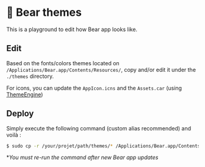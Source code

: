 # 🐻 Bear themes

This is a playground to edit how Bear app looks like.

## Edit 

Based on the fonts/colors themes located on `/Applications/Bear.app/Contents/Resources/`, copy and/or edit it under the `./themes` directory.

For icons, you can update the `AppIcon.icns` and the `Assets.car` (using [ThemeEngine](https://github.com/alexzielenski/ThemeEngine))

## Deploy

Simply execute the following command (custom alias recommended) and voilà :

```bash
$ sudo cp -r /your/projet/path/themes/* /Applications/Bear.app/Contents/Resources/
```

**You must re-run the command after new Bear app updates*